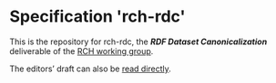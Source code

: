 
# Specification 'rch-rdc'

This is the repository for rch-rdc, the **_RDF Dataset Canonicalization_** deliverable of the [RCH working group](https://www.w3.org/groups/wg/rch). 

The editors’ draft  can also be [read directly](https://w3c.github.io/rch-rdc/spec/).
